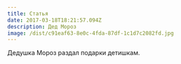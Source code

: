 ```yaml
---
title: Статья
date: 2017-03-18T18:21:57.094Z
description: Дед Мороз
image: /dist/c91eaf63-8e0c-4fda-87df-1c1d7c2082fd.jpg
---
```


Дедушка Мороз раздал подарки детишкам.